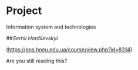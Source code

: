 # Project
Information system and technologies

##_Serhii Hordiievskyi_

(https://pns.hneu.edu.ua/course/view.php?id=8314)

Are you still reading this? 
